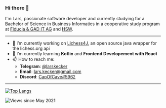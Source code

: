 ### Hi there 👋

I'm Lars, passionate software developer and currently studying for a Bachelor of Science in Business Informatics in a cooperative study program at [Fiducia & GAD IT AG](https://www.fiduciagad.de/) and [HSW](https://www.hsw-hameln.de/en/).

---

- 🔧 I’m currently working on [Lichess4J](https://github.com/CapOfCave/Lichess4J), an open source java wrapper for the lichess.org api
- 🔭 I’m currently learning **Kotlin** and **Frontend Developement with React**
- 📫 How to reach me:
  * **Telegram**: [@larskecker](https://t.me/larskecker)
  * **Email**: lars.kecker@gmail.com
  * **Discord**: [CapOfCave#5962](https://discordapp.com/channels/@me/CapOfCave#5962/)

---

[![Top Langs](https://github-readme-stats.vercel.app/api/top-langs/?username=CapOfCave&layout=compact)](https://github.com/CapOfCave/repositories)

![Views since May 2021](https://komarev.com/ghpvc/?username=CapOfCave)
